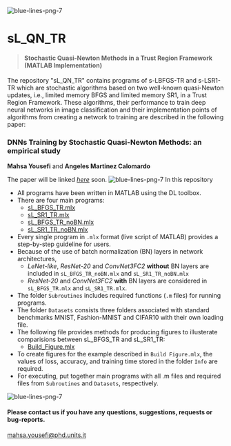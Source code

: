 ![blue-lines-png-7](https://user-images.githubusercontent.com/94915927/148304988-76a4f426-a045-402c-bebe-aec0dfccf02c.png)
# sL_QN_TR
> #### Stochastic Quasi-Newton Methods in a Trust Region Framework (MATLAB Implementation)


The repository "sL_QN_TR" contains programs of s-LBFGS-TR and s-LSR1-TR which are stochastic algorithms based on two well-known quasi-Newton updates, i.e., 
limited memory BFGS and limited memory SR1, in a Trust Region Framework. 
These algorithms, their performance to train deep neural networks in image classification and their implementation points of algorithms from creating a network to training are described in the following paper: 

### DNNs Training by Stochastic Quasi-Newton Methods: an empirical study
**Mahsa Yousefi** and **Angeles Martinez Calomardo** 

The paper will be linked [_here_](https://github.com/MATHinDL/sL_QN_TR) soon.
![blue-lines-png-7](https://user-images.githubusercontent.com/94915927/148304988-76a4f426-a045-402c-bebe-aec0dfccf02c.png)
In this repository
* All programs have been written in MATLAB using the DL toolbox.
* There are four main programs:
  - [sL_BFGS_TR.mlx](https://rawgit.com/MATHinDL/sL_QN_TR/main/HTML/sL_BFGS_TR.html)
  - [sL_SR1_TR.mlx](https://rawgit.com/MATHinDL/sL_QN_TR/main/HTML/sL_SR1_TR.html)
  - [sL_BFGS_TR_noBN.mlx](https://rawgit.com/MATHinDL/sL_QN_TR/main/HTML/sL_BFGS_TR_noBN.html)
  - [sL_SR1_TR_noBN.mlx](https://rawgit.com/MATHinDL/sL_QN_TR/main/HTML/sL_SR1_TR_noBN.html)
* Every single program in ```.mlx``` format (live script of MATLAB) provides a step-by-step guideline for users. 
* Because of the use of batch normalization (BN) layers in network architectures,
  - *LeNet-like*, *ResNet-20* and *ConvNet3FC2* **without** BN layers are included in ```sL_BFGS_TR_noBN.mlx``` and ```sL_SR1_TR_noBN.mlx```  
  - *ResNet-20* and *ConvNet3FC2* **with** BN layers are considered in ```sL_BFGS_TR.mlx``` and ```sL_SR1_TR.mlx```. 
* The folder `Subroutines` includes required functions (```.m``` files) for running programs.
* The folder `Datasets` consists three folders associated with standard benchmarks MNIST, Fashion-MNIST and CIFAR10 with their own loading file.
* The following file provides methods for producing figures to illusterate comparisions between sL_BFGS_TR and sL_SR1_TR:
  - [Build_Figure.mlx](https://rawgit.com/MATHinDL/sL_QN_TR/main/HTML/Build_Figure.html)
* To create figures for the example described in `Build Figure.mlx`, the values of loss, accuracy, and training time stored in the folder `Info` are required.
* For executing, put together main programs  with all .m files and required files from `Subroutines` and `Datasets`, respectively.

![blue-lines-png-7](https://user-images.githubusercontent.com/94915927/148304988-76a4f426-a045-402c-bebe-aec0dfccf02c.png)
#### Please contact us if you have any questions, suggestions, requests or bug-reports.
mahsa.yousefi@phd.units.it
